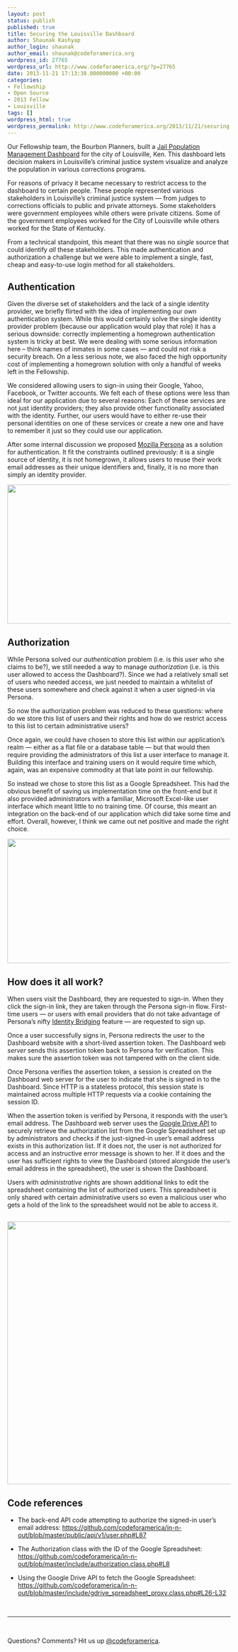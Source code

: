 ```yaml
---
layout: post
status: publish
published: true
title: Securing the Louisville Dashboard
author: Shaunak Kashyap
author_login: shaunak
author_email: shaunak@codeforamerica.org
wordpress_id: 27765
wordpress_url: http://www.codeforamerica.org/?p=27765
date: 2013-11-21 17:13:38.000000000 +00:00
categories:
- Fellowship
- Open Source
- 2013 Fellow
- Louisville
tags: []
wordpress_html: true
wordpress_permalink: http://www.codeforamerica.org/2013/11/21/securing-the-louisville-app/
---
```


<p dir="ltr">Our Fellowship team, the Bourbon Planners, built a <a href="http://codeforamerica.org/?cfa_app=jail-population-management-dashboard" target="_blank">Jail Population Management Dashboard</a> for the city of Louisville, Ken. This dashboard lets decision makers in Louisville’s criminal justice system visualize and analyze the population in various corrections programs.</p>
<p dir="ltr">For reasons of privacy it became necessary to restrict access to the dashboard to certain people. These people represented various stakeholders in Louisville’s criminal justice system — from judges to corrections officials to public and private attorneys. Some stakeholders were government employees while others were private citizens. Some of the government employees worked for the City of Louisville while others worked for the State of Kentucky.</p>
<p dir="ltr">From a technical standpoint, this meant that there was no <em>single</em> source that could identify <em>all</em> these stakeholders. This made authentication and authorization a challenge but we were able to implement a single, fast, cheap and easy-to-use login method for all stakeholders.</p>
<h2 dir="ltr"></h2>
<h2 dir="ltr">Authentication</h2>
<p dir="ltr">Given the diverse set of stakeholders and the lack of a single identity provider, we briefly flirted with the idea of implementing our own authentication system. While this would certainly solve the single identity provider problem (because our application would play that role) it has a serious downside: correctly implementing a homegrown authentication system is tricky at best. We were dealing with some serious information here – think names of inmates in some cases — and could not risk a security breach. On a less serious note, we also faced the high opportunity cost of implementing a homegrown solution with only a handful of weeks left in the Fellowship.</p>
<p dir="ltr">We considered allowing users to sign-in using their Google, Yahoo, Facebook, or Twitter accounts. We felt each of these options were less than ideal for our application due to several reasons: Each of these services are not just identity providers; they also provide other functionality associated with the identity. Further, our users would have to either re-use their personal identities on one of these services or create a new one and have to remember it just so they could use our application.</p>
<p dir="ltr">After some internal discussion we proposed <a href="http://www.mozilla.org/en-US/persona/" target="_blank">Mozilla Persona</a> as a solution for authentication. It fit the constraints outlined previously: it is a single source of identity, it is not homegrown, it allows users to reuse their work email addresses as their unique identifiers and, finally, it is no more than simply an identity provider.</p>
<p><img alt="" height="313px;" src="https://lh3.googleusercontent.com/6MacQvlaabBUaKvOtCo3WqQGqmb29H6ji-XNNXbeAYyyNVlezGJ_HeJykJdmEj9d6pGpORDAByKa1sbijFsY0bomWEguJDz12f6gYYxrbf1lh0hDvqKWg4UY" width="624px;"/></p>
<h2 dir="ltr"></h2>
<h2 dir="ltr">Authorization</h2>
<p>While Persona solved our <em>authentication</em> problem (i.e. is this user who she claims to be?), we still needed a way to manage <em>authorization</em> (i.e. is this user allowed to access the Dashboard?). Since we had a relatively small set of users who needed access, we just needed to maintain a whitelist of these users somewhere and check against it when a user signed-in via Persona.</p>
<p>So now the authorization problem was reduced to these questions: where do we store this list of users and their rights and how do we restrict access to this list to certain administrative users?</p>
<p>Once again, we could have chosen to store this list within our application’s realm — either as a flat file or a database table — but that would then require providing the administrators of this list a user interface to manage it. Building this interface and training users on it would require time which, again, was an expensive commodity at that late point in our fellowship.</p>
<p>So instead we chose to store this list as a Google Spreadsheet. This had the obvious benefit of saving us implementation time on the front-end but it also provided administrators with a familiar, Microsoft Excel-like user interface which meant little to no training time. Of course, this meant an integration on the back-end of our application which did take some time and effort. Overall, however, I think we came out net positive and made the right choice.</p>
<p><img alt="" height="280px;" src="https://lh6.googleusercontent.com/FIJ-yV0LxvCxGiVVyyjIiVvEJcXYKNlzAZ0vKkJ1qCfjS39ItaZkmHqLlA__7WlZV654K6bVlr-_YSEWrCaqiD8Edcti9M0LAbGbomye0OBUB7jfOv8Mahie" width="624px;"/></p>
<h2 dir="ltr"></h2>
<h2 dir="ltr">How does it all work?</h2>
<p>When users visit the Dashboard, they are requested to sign-in. When they click the sign-in link, they are taken through the Persona sign-in flow. First-time users — or users with email providers that do not take advantage of Persona’s nifty <a href="http://identity.mozilla.com/post/56526022621/what-is-an-identity-bridge" target="_blank">Identity Bridging</a> feature — are requested to sign up.</p>
<p dir="ltr">Once a user successfully signs in, Persona redirects the user to the Dashboard website with a short-lived assertion token. The Dashboard web <em>server</em> sends this assertion token back to Persona for verification. This makes sure the assertion token was not tampered with on the client side.</p>
<p dir="ltr">Once Persona verifies the assertion token, a session is created on the Dashboard web server for the user to indicate that she is signed in to the Dashboard. Since HTTP is a stateless protocol, this session state is maintained across multiple HTTP requests via a cookie containing the session ID.</p>
<p dir="ltr">When the assertion token is verified by Persona, it responds with the user’s email address. The Dashboard web server uses the <a href="https://developers.google.com/drive/v2/reference/" target="_blank">Google Drive API</a> to securely retrieve the authorization list from the Google Spreadsheet set up by administrators and checks if the just-signed-in user’s email address exists in this authorization list. If it does not, the user is not authorized for access and an instructive error message is shown to her. If it does and the user has sufficient rights to view the Dashboard (stored alongside the user’s email address in the spreadsheet), the user is shown the Dashboard.</p>
<p dir="ltr">Users with <em>administrative</em> rights are shown additional links to edit the spreadsheet containing the list of authorized users. This spreadsheet is only shared with certain administrative users so even a malicious user who gets a hold of the link to the spreadsheet would not be able to access it.</p>
<h2 dir="ltr"><img alt="" height="592px;" src="https://lh5.googleusercontent.com/xtuf4L3PLrbDMayG2V-QvmhOUDI4z49pp4YtxM_04uUTA8YZ1jRbknf_28D5Frk6R_Q2oxdcXu0sqDr2fqipx40kXP7n4QFJdyFvQJgCWTG7RZe_WoLy-NoS" width="624px;"/></h2>
<h2 dir="ltr"></h2>
<h2 dir="ltr">Code references</h2>
<ul>
<li dir="ltr">
<p dir="ltr">The back-end API code attempting to authorize the signed-in user’s email address: <a href="https://github.com/codeforamerica/in-n-out/blob/master/public/api/v1/user.php#L87" target="_blank">https://github.com/codeforamerica/in-n-out/blob/master/public/api/v1/user.php#L87</a></p>
</li>
<li dir="ltr">
<p dir="ltr">The Authorization class with the ID of the Google Spreadsheet: <a href="https://github.com/codeforamerica/in-n-out/blob/master/include/authorization.class.php#L8" target="_blank">https://github.com/codeforamerica/in-n-out/blob/master/include/authorization.class.php#L8</a></p>
</li>
<li dir="ltr">
<p dir="ltr">Using the Google Drive API to fetch the Google Spreadsheet: <a href="https://github.com/codeforamerica/in-n-out/blob/master/include/gdrive_spreadsheet_proxy.class.php#L26-L32" target="_blank">https://github.com/codeforamerica/in-n-out/blob/master/include/gdrive_spreadsheet_proxy.class.php#L26-L32</a></p>
</li>
</ul>
<p> </p>
<hr/>
<p> </p>
<p>Questions? Comments? Hit us up <a href="http://twitter.com/codeforamerica" target="_blank">@codeforamerica</a>.</p>
